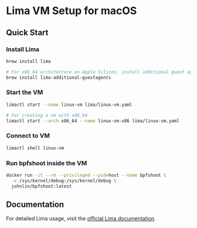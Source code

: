 # Lima VM Setup for macOS

## Quick Start

### Install Lima
```bash
brew install lima

# For x86_64 architecture on Apple Silicon, install additional guest agents
brew install lima-additional-guestagents
```

### Start the VM
```bash
limactl start --name linux-vm lima/linux-vm.yaml

# For creating a vm with x86_64
limactl start --arch x86_64 --name linux-vm-x86 lima/linux-vm.yaml
```

### Connect to VM
```bash
limactl shell linux-vm
```

### Run bpfshoot inside the VM
```bash
docker run -it --rm --privileged --pid=host --name bpfshoot \
  -v /sys/kernel/debug:/sys/kernel/debug \
  johnlin/bpfshoot:latest
```

## Documentation

For detailed Lima usage, visit the [official Lima documentation](https://lima-vm.io/docs/).
